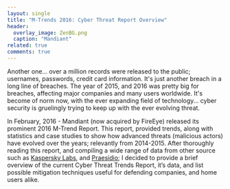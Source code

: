 ```yaml
---
layout: single
title: "M-Trends 2016: Cyber Threat Report Overview"
header:
  overlay_image: ZenBG.png
  caption: "Mandiant"
related: true
comments: true
---
```


Another one... over a million records were released to the public; usernames, passwords, credit card information. It's just another breach in a long line of breaches. The year of 2015, and 2016 was pretty big for breaches, affecting major companies and many users worldwide. It's become of norm now, with the ever expanding field of technology... cyber security is gruelingly trying to keep up with the ever evolving threat.

In February, 2016 - Mandiant (now acquired by FireEye) released its prominent 2016 M-Trend Report. This report, provided trends, along with statistics and case studies to show how advanced threats (malicious actors) have evolved over the years; relevantly from 2014-2015. After thoroughly reading this report, and compiling a wide range of data from other source such as [Kaspersky Labs]( http://usa.kaspersky.com/), and [Praesidio]( https://www.defensestorm.com/); I decided to provide a brief overview of the current Cyber Threat Trends Report, it’s data, and list possible mitigation techniques useful for defending companies, and home users alike.

